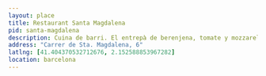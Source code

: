```yaml
---
layout: place
title: Restaurant Santa Magdalena
pid: santa-magdalena
description: Cuina de barri. El entrepà de berenjena, tomate y mozzarella estaba muy rico.
address: "Carrer de Sta. Magdalena, 6"
latlng: [41.404370532712676, 2.152588853967282]
location: barcelona
---
```

